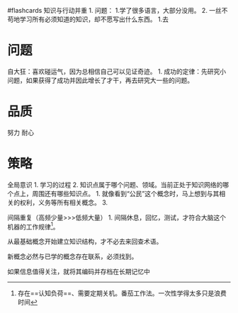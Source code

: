 #flashcards
知识与行动并重
	1. 问题：
		1.学了很多语言，大部分没用。
		2. 一丝不苟地学习所有必须知道的知识，却不愿写出什么东西。
	1.去

# 问题
自大狂：喜欢碰运气，因为总相信自己可以见证奇迹。
	1. 成功的定律：先研究小问题，如果获得了成功并因此增长了才干，再去研究大一些的问题。

# 品质
努力
耐心
# 策略
全局意识
	1. 学习的过程
	2. 知识点属于哪个问题、领域。当前正处于知识网络的哪个点上，周围还有哪些知识点。
		1. 就像看到“公民”这个概念时，马上想到与其相关的权利，义务等所有相关概念。
	3.

间隔重复（高频少量>>>低频大量）
	1. 间隔休息，回忆，测试，才符合大脑这个机器的工作规律[^1]。

从最基础概念开始建立知识结构，才不必去来回查术语。

新概念必然与已学的概念存在联系，必须找到。

如果信息值得关注，就将其编码并存档在长期记忆中

[^1]: 存在==认知负荷==、需要定期关机。番茄工作法。一次性学得太多只是浪费时间